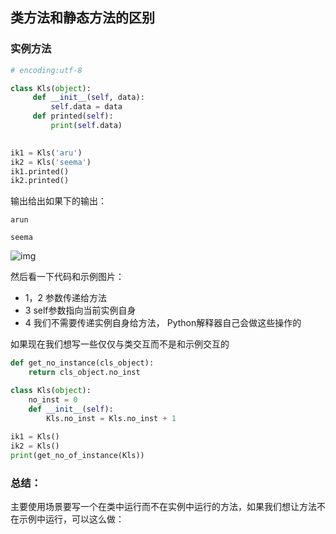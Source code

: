 ## 类方法和静态方法的区别

### 实例方法

```python
# encoding:utf-8

class Kls(object):
     def __init__(self, data):
         self.data = data
     def printed(self):
         print(self.data)

        
ik1 = Kls('aru')
ik2 = Kls('seema')
ik1.printed()
ik2.printed()
```

输出给出如果下的输出：

`arun`

`seema`

![img](https://pic3.zhimg.com/80/a2173bce20299607befc10abf8c7041b_hd.jpg)

然后看一下代码和示例图片：

- 1，2 参数传递给方法
- 3 self参数指向当前实例自身
- 4 我们不需要传递实例自身给方法， Python解释器自己会做这些操作的

如果现在我们想写一些仅仅与类交互而不是和示例交互的

```python
def get_no_instance(cls_object):
    return cls_object.no_inst

class Kls(object):
    no_inst = 0
    def __init__(self):
        Kls.no_inst = Kls.no_inst + 1
 
ik1 = Kls()
ik2 = Kls()
print(get_no_of_instance(Kls))
```

### 总结：

主要使用场景要写一个在类中运行而不在实例中运行的方法，如果我们想让方法不在示例中运行，可以这么做：

```python

```

